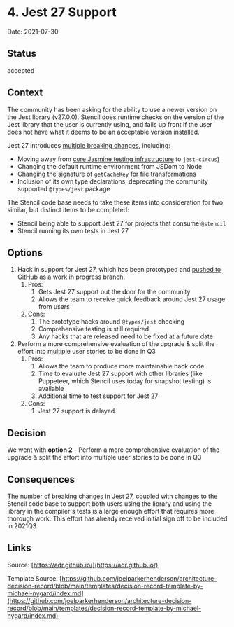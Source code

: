 # 4. Jest 27 Support

Date: 2021-07-30

## Status

accepted

## Context

The community has been asking for the ability to use a newer version on the Jest library (v27.0.0). Stencil does runtime checks on the version of the Jest library that the user is currently using, and fails up front if the user does not have what it deems to be an acceptable version installed.

Jest 27 introduces [multiple breaking changes](https://jestjs.io/blog/2021/05/25/jest-27), including:

- Moving away from [core Jasmine testing infrastructure](https://jestjs.io/blog/2021/05/25/jest-27#flipping-defaults) to `jest-circus`)
- Changing the default runtime environment from JSDom to Node
- Changing the signature of `getCacheKey` for file transformations
- Inclusion of its own type declarations, deprecating the community supported `@types/jest` package

The Stencil code base needs to take these items into consideration for two similar, but distinct items to be completed:

- Stencil being able to support Jest 27 for projects that consume `@stencil`
- Stencil running its own tests in Jest 27

## Options

1. Hack in support for Jest 27, which has been prototyped and [pushed to GitHub](https://github.com/ionic-team/stencil/pull/2980/commits/19dcb631f7eceb49c20a3788957254d66424b8c0) as a work in progress branch.
    1. Pros:
        1. Gets Jest 27 support out the door for the community
        2. Allows the team to receive quick feedback around Jest 27 usage from users
    2. Cons:
        1. The prototype hacks around `@types/jest` checking
        2. Comprehensive testing is still required
        3. Any hacks that are released need to be fixed at a future date
2. Perform a more comprehensive evaluation of the upgrade & split the effort into multiple user stories to be done in Q3
    1. Pros:
        1. Allows the team to produce more maintainable hack code
        2. Time to evaluate Jest 27 support with other libraries (like Puppeteer, which Stencil uses today for snapshot testing) is available
        3. Additional time to test support for Jest 27
    2. Cons:
        1. Jest 27 support is delayed

## Decision

We went with **option 2** - Perform a more comprehensive evaluation of the upgrade & split the effort into multiple user stories to be done in Q3

## Consequences

The number of breaking changes in Jest 27, coupled with changes to the Stencil code base to support both users using the library and using the library in the compiler's tests is a large enough effort that requires more thorough work. This effort has already received initial sign off to be included in 2021Q3.

## Links

Source: [https://adr.github.io/](https://adr.github.io/)

Template Source: [https://github.com/joelparkerhenderson/architecture-decision-record/blob/main/templates/decision-record-template-by-michael-nygard/index.md](https://github.com/joelparkerhenderson/architecture-decision-record/blob/main/templates/decision-record-template-by-michael-nygard/index.md)
